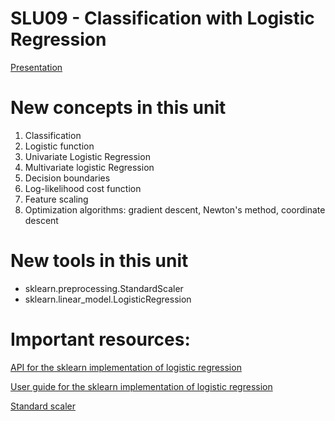 # SLU09 - Classification with Logistic Regression

[Presentation](https://docs.google.com/presentation/d/12qAG2ePOb7hbP0Lxk2fJf76hu_UVebSqA8rkAAv36kQ/edit?usp=sharing)

# New concepts in this unit

1. Classification
2. Logistic function
3. Univariate Logistic Regression
4. Multivariate logistic Regression
5. Decision boundaries
6. Log-likelihood cost function
7. Feature scaling
8. Optimization algorithms: gradient descent, Newton's method, coordinate descent

# New tools in this unit

- sklearn.preprocessing.StandardScaler
- sklearn.linear_model.LogisticRegression

# Important resources:

[API for the sklearn implementation of logistic regression](https://scikit-learn.org/stable/modules/generated/sklearn.linear_model.LogisticRegression.html)

[User guide for the sklearn implementation of logistic regression](https://scikit-learn.org/stable/modules/linear_model.html#logistic-regression)

[Standard scaler](http://scikit-learn.org/stable/modules/generated/sklearn.preprocessing.StandardScaler.html)

